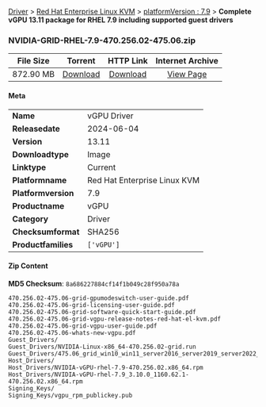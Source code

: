 
[Driver](/README.md)  >  [Red Hat Enterprise Linux KVM](/index/Driver/Red_Hat_Enterprise_Linux_KVM.md)  >  [platformVersion : 7.9](/index/Driver/Red_Hat_Enterprise_Linux_KVM/7.9.md)  >  **Complete vGPU 13.11 package for RHEL 7.9 including supported guest drivers**


### NVIDIA-GRID-RHEL-7.9-470.256.02-475.06.zip

| **File Size** | **Torrent**  | **HTTP Link** | **Internet Archive** |
|:-------------:|:------------:|:-------------:|:--------------------:|
| 872.90 MB |  [Download](https://archive.org/download/nvgpu_NVIDIA-GRID-RHEL-7.9-470.256.02-475.06.zip/nvgpu_NVIDIA-GRID-RHEL-7.9-470.256.02-475.06.zip_archive.torrent)       | [Download](https://archive.org/compress/nvgpu_NVIDIA-GRID-RHEL-7.9-470.256.02-475.06.zip) | [View Page](https://archive.org/details/nvgpu_NVIDIA-GRID-RHEL-7.9-470.256.02-475.06.zip)       |

#### Meta

<table>
<tr><td><strong>Name</strong></td><td>vGPU Driver</td></tr>
<tr><td><strong>Releasedate</strong></td><td>2024-06-04</td></tr>
<tr><td><strong>Version</strong></td><td>13.11</td></tr>
<tr><td><strong>Downloadtype</strong></td><td>Image</td></tr>
<tr><td><strong>Linktype</strong></td><td>Current</td></tr>
<tr><td><strong>Platformname</strong></td><td>Red Hat Enterprise Linux KVM</td></tr>
<tr><td><strong>Platformversion</strong></td><td>7.9</td></tr>
<tr><td><strong>Productname</strong></td><td>vGPU</td></tr>
<tr><td><strong>Category</strong></td><td>Driver</td></tr>
<tr><td><strong>Checksumformat</strong></td><td>SHA256</td></tr>
<tr><td><strong>Productfamilies</strong></td><td><code>['vGPU']</code></td></tr>
</table>

#### Zip Content

**MD5 Checksum**: `8a686227884cf14f1b049c28f950a78a`

```text
470.256.02-475.06-grid-gpumodeswitch-user-guide.pdf
470.256.02-475.06-grid-licensing-user-guide.pdf
470.256.02-475.06-grid-software-quick-start-guide.pdf
470.256.02-475.06-grid-vgpu-release-notes-red-hat-el-kvm.pdf
470.256.02-475.06-grid-vgpu-user-guide.pdf
470.256.02-475.06-whats-new-vgpu.pdf
Guest_Drivers/
Guest_Drivers/NVIDIA-Linux-x86_64-470.256.02-grid.run
Guest_Drivers/475.06_grid_win10_win11_server2016_server2019_server2022_64bit_international.exe
Host_Drivers/
Host_Drivers/NVIDIA-vGPU-rhel-7.9-470.256.02.x86_64.rpm
Host_Drivers/NVIDIA-vGPU-rhel-7.9_3.10.0_1160.62.1-470.256.02.x86_64.rpm
Signing_Keys/
Signing_Keys/vgpu_rpm_publickey.pub
```
